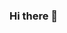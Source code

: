 ### Hi there 👋

<!--
**JoelwMulongo/JoelwMulongo** is a ✨ _special_ ✨ repository because its `README.md` (this file) appears on your GitHub profile.

Here are some ideas to get you started:

- 🔭 IT student
- 🌱 Currently learning C#,C++ & Js
-->
